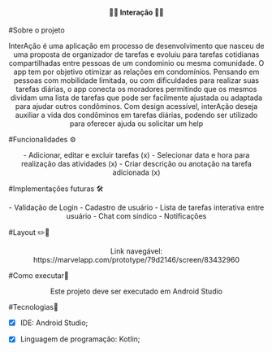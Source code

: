 

<h4 align="center"> 
      🤝🤝 Interação  🤜🤛
</h4>


#Sobre o projeto
<p align="center">
  InterAção é uma aplicação em processo de desenvolvimento que nasceu de uma proposta de organizador de tarefas e evoluiu para tarefas cotidianas compartilhadas entre pessoas de um condominio ou mesma comunidade.
  O app tem por objetivo otimizar as relações em condomínios. Pensando em pessoas com mobilidade limitada, ou com dificuldades para realizar suas tarefas diárias, o app conecta os moradores permitindo que os mesmos dividam uma lista de tarefas que pode ser facilmente ajustada ou adaptada para ajudar outros condôminos. Com design acessível, interAção deseja auxiliar a vida dos condôminos em tarefas diárias, podendo ser utilizado para oferecer ajuda ou solicitar um help

#Funcionalidades ⚙️
<p align="center">
    - Adicionar, editar e excluir tarefas (x)
    - Selecionar data e hora para realização das atividades (x)
    - Criar descrição ou anotação na tarefa adicionada (x)
    
    
#Implementações futuras 🛠️
<p align="center">
    - Validação de Login
    - Cadastro de usuário
    - Lista de tarefas interativa entre usuário
    - Chat com sindico
    - Notificações
    
#Layout ✏️📐
<p align="center">
      Link navegável: https://marvelapp.com/prototype/79d2146/screen/83432960
    
#Como executar📱
<p align= "center">
    Este projeto deve ser executado em Android Studio
   
#Tecnologias🧬
   - [x] IDE: Android Studio;
   - [x] Linguagem de programação: Kotlin;
 
  
    
